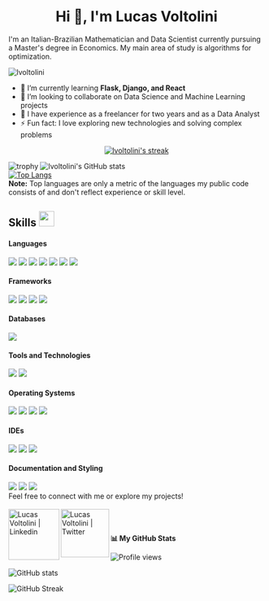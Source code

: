 <h1 align="center">Hi 👋, I'm Lucas Voltolini</h1>

I'm an Italian-Brazilian Mathematician and Data Scientist currently pursuing a Master's degree in Economics. My main area of study is algorithms for optimization.

<p align="left"> <img src="https://komarev.com/ghpvc/?username=lvoltolini" alt="lvoltolini" /> </p>

- 🌱 I’m currently learning **Flask, Django, and React**
- 👯 I’m looking to collaborate on Data Science and Machine Learning projects
- 🤝 I have experience as a freelancer for two years and as a Data Analyst
- ⚡ Fun fact: I love exploring new technologies and solving complex problems

<p align="center">
    <a href="https://github.com/lvoltolini/github-readme-streak-stats">
        <img title="🔥 Get streak stats for your profile at git.io/streak-stats" alt="lvoltolini's streak" src="https://github-readme-streak-stats.herokuapp.com/?user=lvoltolini&theme=black-ice&hide_border=true&stroke=0000&background=060A0CD0"/>
    </a>
</p>

![trophy](https://github-profile-trophy.vercel.app/?username=lvoltolini&row=1&no-bg=true)
![lvoltolini's GitHub stats](https://github-readme-stats.vercel.app/api?username=lvoltolini&show_icons=true&count_private=true&theme=great-gatsby) </br>
[![Top Langs](https://github-readme-stats.vercel.app/api/top-langs/?username=lvoltolini&theme=great-gatsby&layout=compact)](https://github.com/lvoltolini)
</br>
<b>Note:</b> Top languages are only a metric of the languages my public code consists of and don't reflect experience or skill level.

## Skills <img src="https://media.giphy.com/media/iY8CRBdQXODJSCERIr/giphy.gif" width="30px">&nbsp; 

<h4>Languages</h4>
<span> 
    <img src="https://img.shields.io/badge/java-%23ED8B00.svg?style=for-the-badge&logo=openjdk&logoColor=white">
    <img src="https://img.shields.io/badge/-Julia-9558B2?style=for-the-badge&logo=julia&logoColor=white">
    <img src="https://img.shields.io/badge/Python-3776AB?style=for-the-badge&logo=python&logoColor=white">
    <img src="https://img.shields.io/badge/SQL-3776AB?style=for-the-badge&logo=sql&logoColor=white">
    <img src="https://img.shields.io/badge/Javascript-3776AB?style=for-the-badge&logo=javascript&logoColor=white">
    <img src="https://img.shields.io/badge/Bash-3776AB?style=for-the-badge&logo=gnu-bash&logoColor=white">
    <img src="https://img.shields.io/badge/R-3776AB?style=for-the-badge&logo=r&logoColor=white">
</span>

<h4>Frameworks</h4>
<span>
    <img src="https://img.shields.io/badge/Flask-000000?style=for-the-badge&logo=flask&logoColor=white">
    <img src="https://img.shields.io/badge/spring-%236DB33F.svg?style=for-the-badge&logo=spring&logoColor=white">
    <img src="https://img.shields.io/badge/Django-092E20?style=for-the-badge&logo=django&logoColor=white">
    <img src="https://img.shields.io/badge/React-20232A?style=for-the-badge&logo=react&logoColor=61DAFB">
</span>

<h4>Databases</h4>
<span>
    <img src="https://img.shields.io/badge/PostgreeSQL-00000F?style=for-the-badge&logo=Postgreesql&logoColor=white">

<h4>Tools and Technologies</h4>
<span>
    <img src="https://img.shields.io/badge/Git-F05032?style=for-the-badge&logo=git&logoColor=white">
    <img src="https://img.shields.io/badge/Postman-FF6C37?style=for-the-badge&logo=postman&logoColor=white">
</span>

<h4>Operating Systems</h4>
<span>
    <img src="https://img.shields.io/badge/Linux-FCC624?style=for-the-badge&logo=linux&logoColor=black">
    <img src="https://img.shields.io/badge/Manjaro-35BF5C?style=for-the-badge&logo=Manjaro&logoColor=white">
    <img src="https://img.shields.io/badge/Linux%20Mint-87CF3E?style=for-the-badge&logo=Linux%20Mint&logoColor=white">
    <img src="https://img.shields.io/badge/Windows-0078D6?style=for-the-badge&logo=windows&logoColor=white">
</span>

<h4>IDEs</h4>
<span>
    <img src="https://img.shields.io/badge/Jupyter-F37626?style=for-the-badge&logo=jupyter&logoColor=white">
    <img src="https://img.shields.io/badge/Visual_Studio_Code-0078D4?style=for-the-badge&logo=visual%20studio%20code&logoColor=white">
    <img src = "https://img.shields.io/badge/Eclipse-FE7A16.svg?style=for-the-badge&logo=Eclipse&logoColor=white">
</span>

<h4>Documentation and Styling</h4>
<span>
    <img src = "https://img.shields.io/badge/html5-%23E34F26.svg?style=for-the-badge&logo=html5&logoColor=white">
    <img src = "https://img.shields.io/badge/css3-%231572B6.svg?style=for-the-badge&logo=css3&logoColor=white">
    <img src = "https://img.shields.io/badge/latex-%23008080.svg?style=for-the-badge&logo=latex&logoColor=white">
</span>

</br>
Feel free to connect with me or explore my projects! 
</br>
</br>
<a href="https://www.linkedin.com/in/lucas-voltolini/"> 
    <img align="left" alt="Lucas Voltolini | Linkedin" width="100px" src="https://img.shields.io/badge/LinkedIn-0077B5?style=for-the-badge&logo=linkedin&logoColor=white" />
</a>
<a href="https://twitter.com/LucasVoltolini"> 
    <img align="left" alt="Lucas Voltolini | Twitter" width="95px" src="https://img.shields.io/badge/Twitter-1DA1F2?style=for-the-badge&logo=twitter&logoColor=white" />
</a>
<!-- <a href="your-portfolio-website-link"> 
    <img align="left" alt="Lucas Voltolini | Portfolio" width="26px" src="https://github.com/avinal/avinal/blob/main/assets/website.png" />
</a> -->

</br>
</br>

<b>📊 My GitHub Stats</b>

![Profile views](https://gpvc.arturio.dev/lvoltolini)

![GitHub stats](https://github-readme-stats.vercel.app/api?username=lvoltolini&show_icons=true&count_private=true&theme=great-gatsby)

![GitHub Streak](https://github-readme-streak-stats.herokuapp.com/?user=lvoltolini&theme=great-gatsby)
